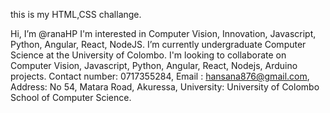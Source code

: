 this is my HTML,CSS challange.
  
Hi, I’m @ranaHP
I'm interested in Computer Vision, Innovation, Javascript, Python, Angular, React, NodeJS.
I’m currently undergraduate Computer Science at the University of Colombo.
I'm looking to collaborate on Computer Vision, Javascript, Python, Angular, React, Nodejs, Arduino projects.
Contact number: 0717355284, Email : hansana876@gmail.com, Address: No 54, Matara Road, Akuressa, University: University of Colombo School of Computer Science.
